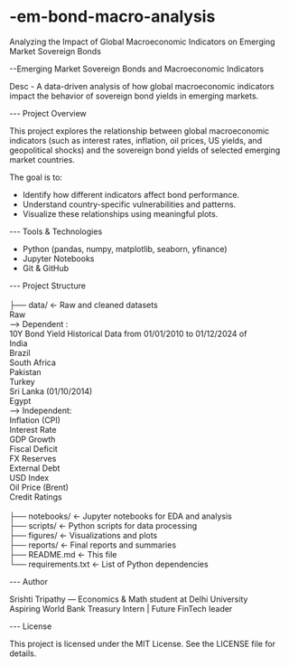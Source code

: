 # -em-bond-macro-analysis
Analyzing the Impact of Global Macroeconomic Indicators on Emerging Market Sovereign Bonds

--Emerging Market Sovereign Bonds and Macroeconomic Indicators

Desc - A data-driven analysis of how global macroeconomic indicators impact the behavior of sovereign bond yields in emerging markets.

--- Project Overview

This project explores the relationship between global macroeconomic indicators (such as interest rates, inflation, oil prices, US yields, and geopolitical shocks) and the sovereign bond yields of selected emerging market countries.

The goal is to:
- Identify how different indicators affect bond performance.
- Understand country-specific vulnerabilities and patterns.
- Visualize these relationships using meaningful plots.

--- Tools & Technologies

- Python (pandas, numpy, matplotlib, seaborn, yfinance)
- Jupyter Notebooks
- Git & GitHub

--- Project Structure
<br/>
<br/>├── data/ <- Raw and cleaned datasets
<br/> Raw <br/>--> Dependent : <br/>10Y Bond Yield Historical Data from 01/01/2010 to 01/12/2024 of <br/> India <br/> Brazil <br/>South Africa <br/> Pakistan <br/> Turkey <br/> Sri Lanka (01/10/2014) <br/> Egypt  <br/>--> Independent: <br/>Inflation (CPI) <br/>Interest Rate <br/> GDP Growth <br/> Fiscal Deficit <br/> FX Reserves <br/> External Debt <br/> USD Index <br/> Oil Price (Brent) <br/> Credit Ratings <br/>
<br/>├── notebooks/ <- Jupyter notebooks for EDA and analysis
<br/>├── scripts/ <- Python scripts for data processing
<br/>├── figures/ <- Visualizations and plots
<br/>├── reports/ <- Final reports and summaries
<br/>├── README.md <- This file
<br/>└── requirements.txt <- List of Python dependencies

--- Author

Srishti Tripathy — Economics & Math student at Delhi University  
Aspiring World Bank Treasury Intern | Future FinTech leader

--- License

This project is licensed under the MIT License. See the LICENSE file for details.
